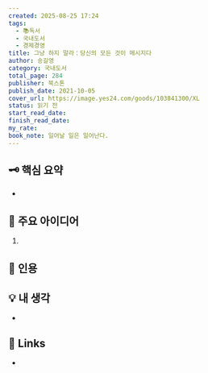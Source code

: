 ```yaml
---
created: 2025-08-25 17:24
tags:
  - 📚독서
  - 국내도서
  - 경제경영
title: 그냥 하지 말라：당신의 모든 것이 메시지다
author: 송길영
category: 국내도서
total_page: 284
publisher: 북스톤
publish_date: 2021-10-05
cover_url: https://image.yes24.com/goods/103841300/XL
status: 읽기 전
start_read_date:
finish_read_date:
my_rate:
book_note: 일어날 일은 일어난다.
---
```





  
## 🗝 핵심 요약

- 

  

## 📝 주요 아이디어

1. 

  

## 📌 인용

> 

## 💡 내 생각

- 
  

## 🔗 Links

- 
